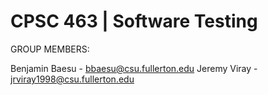 # CPSC 463 | Software Testing

GROUP MEMBERS:

Benjamin Baesu - bbaesu@csu.fullerton.edu
Jeremy Viray - jrviray1998@csu.fullerton.edu 
